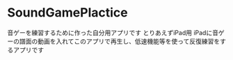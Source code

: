 # SoundGamePlactice
音ゲーを練習するために作った自分用アプリです とりあえずiPad用
  iPadに音ゲーの譜面の動画を入れてこのアプリで再生し、低速機能等を使って反復練習をするアプリです
